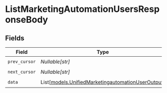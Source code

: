 # ListMarketingAutomationUsersResponseBody


## Fields

| Field                                                                                                  | Type                                                                                                   | Required                                                                                               | Description                                                                                            |
| ------------------------------------------------------------------------------------------------------ | ------------------------------------------------------------------------------------------------------ | ------------------------------------------------------------------------------------------------------ | ------------------------------------------------------------------------------------------------------ |
| `prev_cursor`                                                                                          | *Nullable[str]*                                                                                        | :heavy_check_mark:                                                                                     | N/A                                                                                                    |
| `next_cursor`                                                                                          | *Nullable[str]*                                                                                        | :heavy_check_mark:                                                                                     | N/A                                                                                                    |
| `data`                                                                                                 | List[[models.UnifiedMarketingautomationUserOutput](../models/unifiedmarketingautomationuseroutput.md)] | :heavy_check_mark:                                                                                     | N/A                                                                                                    |